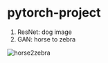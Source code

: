 # pytorch-project

1. ResNet: dog image
2. GAN: horse to zebra

![horse2zebra](https://github.com/jrhe123/pytorch-project/assets/17329299/36161345-eb8b-4427-85b4-1dc2a68e411d)
